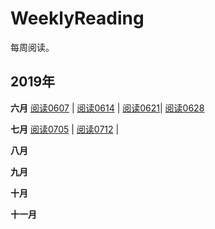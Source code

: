 # WeeklyReading
每周阅读。



## 2019年
**六月**    [阅读0607](docs/Read20190607.md) | [阅读0614](docs/Read20190614.md) | [阅读0621](docs/Read20190621.md)| [阅读0628](docs/Read20190628.md)

**七月**    [阅读0705](docs/Read20190705.md) | [阅读0712](docs/Read20190712.md) |

**八月** 

**九月** 

**十月** 

**十一月** 

